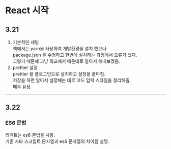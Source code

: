 # React 시작

## 3.21

1. 기본적인 세팅<br>
   책에서는 yarn을 사용하여 개발환경을 설치 했으나 <br>
   package.json 을 수정하고 한번에 설치하는 과정에서 오류가 났다.<br> 그렇기 때문에 그냥 학교에서 배운대로 알아서 해내보겠음.
2. prettier 설정<br>
   prettier 을 플로그인으로 설치하고 설정을 끝마침.<br>
   저장을 하면 알아서 설정해논 대로 코드 입력 스타일을 정리해줌,<br>
   매우 유용.

<hr>

## 3.22

### ES6 문법

리액트는 es6 문법을 사용.<br> 기존 자바 스크립트 문자열과 es6 문자열의 차이점 설명.
